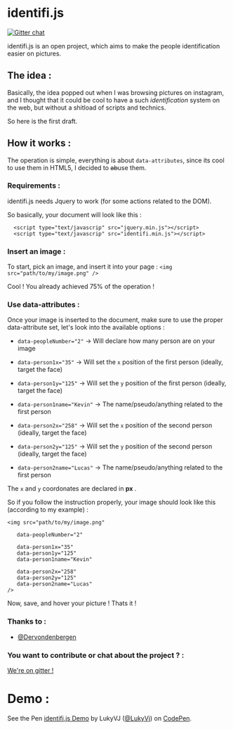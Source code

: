 # identifi.js
[![Gitter chat](https://badges.gitter.im/LukyVj/identifi.js.png)](https://gitter.im/LukyVj/identifi.js)

identifi.js is an open project, which aims to make the people identification easier on pictures.

## The idea :
Basically, the idea popped out when I was browsing pictures on instagram, and I thought that it could be cool to have a such *identification* system on the web, but without a shitload of scripts and technics.

So here is the first draft.


## How it works :

The operation is simple, everything is about `data-attributes`, since its cool to use them in HTML5, I decided to <s>ab</s>use them.

### Requirements :
identifi.js needs Jquery to work (for some actions related to the DOM).

So basically, your document will look like this :
```
  <script type="text/javascrip" src="jquery.min.js"></script>
  <script type="text/javascrip" src="identifi.min.js"></script>
```
### Insert an image :
To start, pick an image, and insert it into your page :
    `<img src="path/to/my/image.png" />`

Cool ! You already achieved 75% of the operation !

### Use data-attributes :
Once your image is inserted to the document, make sure to use the proper data-attribute set, let's look into the available options :

- `data-peopleNumber="2"` -> Will declare how many person are on your image

- `data-person1x="35"` -> Will set the `x` position of the first person (ideally, target the face)
- `data-person1y="125"` -> Will set the `y` position of the first person (ideally, target the face)
- `data-person1name="Kevin"` -> The name/pseudo/anything related to the first person

- `data-person2x="258"` -> Will set the `x` position of the second person (ideally, target the face)
- `data-person2y="125"` -> Will set the `y` position of the second person (ideally, target the face)
- `data-person2name="Lucas"` -> The name/pseudo/anything related to the first person

The `x` and `y` coordonates are declared in __px__ .

So if you follow the instruction properly, your image should look like this (according to my example) :
```
<img src="path/to/my/image.png"

   data-peopleNumber="2"

   data-person1x="35"
   data-person1y="125"
   data-person1name="Kevin"

   data-person2x="258"
   data-person2y="125"
   data-person2name="Lucas"
/>
```
Now, save, and hover your picture ! Thats it !

### Thanks to :
* [@Dervondenbergen](https://github.com/dervondenbergen)

### You want to contribute or chat about the project ? :
[We're on gitter !](ttps://gitter.im/LukyVj/identifi.js)

# Demo :
<p data-height="268" data-theme-id="294" data-slug-hash="iFhdz" data-default-tab="result" class='codepen'>See the Pen <a href='http://codepen.io/LukyVj/pen/iFhdz/'>identifi.js Demo</a> by LukyVJ (<a href='http://codepen.io/LukyVj'>@LukyVj</a>) on <a href='http://codepen.io'>CodePen</a>.</p>
<script async src="http://codepen.io/assets/embed/ei.js"></script>


